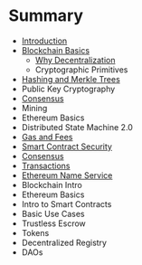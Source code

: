 # Summary

* [Introduction](README.md)
* [Blockchain Basics](blockchain-intro.md)
  * [Why Decentralization](/why-decentralization.md)
  * Cryptographic Primitives
* [Hashing and Merkle Trees](hashing-and-merkle-trees.md)
* Public Key Cryptography
* [Consensus](consensus.md)
* Mining
* Ethereum Basics
* Distributed State Machine 2.0
* [Gas and Fees](/gas-and-fees.md)
* [Smart Contract Security](smart-contract-security.md)
* [Consensus](consensus.md)
* [Transactions](transactions.md)
* [Ethereum Name Service](ethereum-name-service.md)
* Blockchain Intro
* Ethereum Basics
* Intro to Smart Contracts
* Basic Use Cases
* Trustless Escrow
* Tokens
* Decentralized Registry
* DAOs



